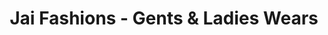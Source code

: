 ---
title: "Jai Fashions - Gents & Ladies Wears"
url: /kavumbhagom/jai-fashions-gents-und-ladies-wears/
shop: Kleidung
---